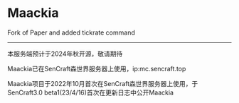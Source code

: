 # Maackia
Fork of Paper and added tickrate command
***
本服务端预计于2024年秋开源，敬请期待

Maackia已在SenCraft森世界服务器上使用，ip:mc.sencraft.top

Maackia项目于2022年10月首次在SenCraft森世界服务器上使用，于SenCraft3.0 beta1(23/4/16)首次在更新日志中公开Maackia
